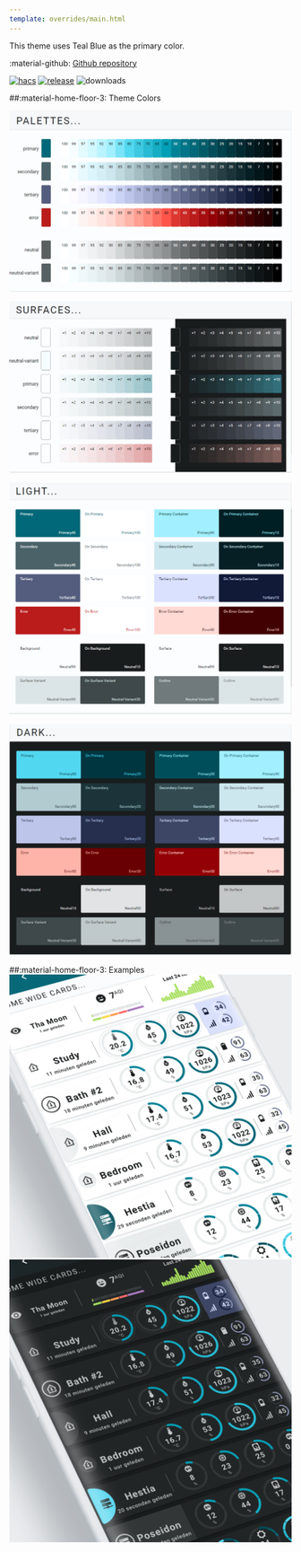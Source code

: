 ```yaml
---
template: overrides/main.html
---
```


This theme uses Teal Blue as the primary color.

:material-github: [Github repository][m3-theme-github-url]

[![hacs][hacs-badge]][hacs-url]
[![release][release-badge]][release-url]
![downloads][downloads-badge]

##:material-home-floor-3: Theme Colors


[![M3 Palettes]][M3 Palettes]

[![M3 Surfaces]][M3 Surfaces]

[![M3 Light]][M3 Light]

[![M3 Dark]][M3 Dark]

##:material-home-floor-3: Examples
[![M3 Example Light]][M3 Example Light]
[![M3 Example Dark]][M3 Example Dark]


<!---
  References to pictures...
--->

[M3 Example Light]: ../assets/screenshots/m3-example-d06-light.png
[M3 Example Dark]: ../assets/screenshots/m3-example-d06-dark.png

[M3 Palettes]: ../assets/screenshots/m3-theme-d06-palettes.png
[M3 Surfaces]: ../assets/screenshots/m3-theme-d06-surfaces.png
[M3 Light]: ../assets/screenshots/m3-theme-d06-light.png
[M3 Dark]: ../assets/screenshots/m3-theme-d06-dark.png

<!---
  References to external links...
--->

[sak-example-12-url]: https://swiss-army-knife.docs.amoebelabs.com/examples/example-12/
[m3-theme-github-url]: https://github.com/AmoebeLabs/HA-Theme_M3-06-TealBlue

<!-- Badges -->

[hacs-url]: https://github.com/hacs/default
[hacs-badge]: https://img.shields.io/badge/HACS-Default-41BDF5.svg?style=for-the-badge
[release-badge]: https://img.shields.io/github/v/release/AmoebeLabs/HA-Theme_M3-06-TealBlue?style=for-the-badge
[downloads-badge]: https://img.shields.io/github/downloads/AmoebeLabs/HA-Theme_M3-06-TealBlue/total?style=for-the-badge


<!-- References -->

[home-assistant]: https://www.home-assistant.io/
[home-assitant-theme-docs]: https://www.home-assistant.io/integrations/frontend/#defining-themes
[hacs]: https://hacs.xyz
[release-url]: https://github.com/AmoebeLabs/HA-Theme_M3-06-TealBlue/releases
[sak-docs-url]: https://swiss-army-knife.docs.amoebelabs.com/